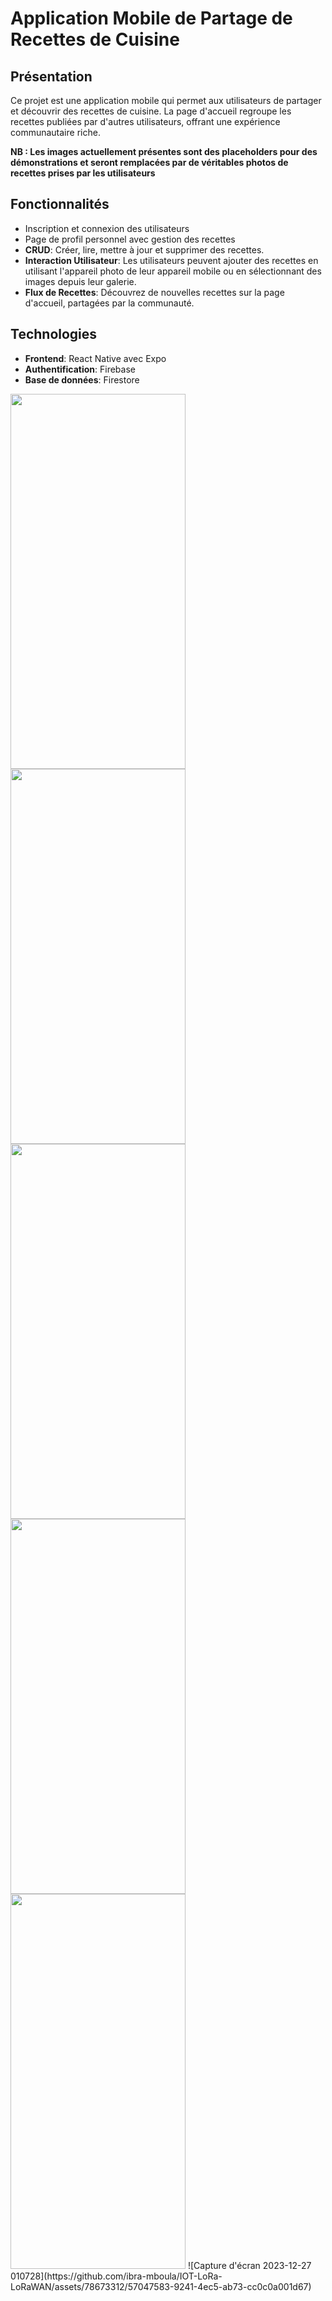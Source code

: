 # Application Mobile de Partage de Recettes de Cuisine

## Présentation

Ce projet est une application mobile qui permet aux utilisateurs de partager et découvrir des recettes de cuisine. La page d'accueil regroupe les recettes publiées par d'autres utilisateurs, offrant une expérience communautaire riche.

**NB : Les images actuellement présentes sont des placeholders pour des démonstrations et seront remplacées par de véritables photos de recettes prises par les utilisateurs**

## Fonctionnalités


- Inscription et connexion des utilisateurs
- Page de profil personnel avec gestion des recettes
- **CRUD**: Créer, lire, mettre à jour et supprimer des recettes.
- **Interaction Utilisateur**: Les utilisateurs peuvent ajouter des recettes en utilisant l'appareil photo de leur appareil mobile ou en sélectionnant des images depuis leur galerie.
- **Flux de Recettes**: Découvrez de nouvelles recettes sur la page d'accueil, partagées par la communauté.

## Technologies

- **Frontend**: React Native avec Expo
- **Authentification**: Firebase
- **Base de données**: Firestore
  
<img src="https://github.com/ibra-mboula/IOT-LoRa-LoRaWAN/assets/78673312/90966a8d-7d95-4748-969c-d8111584787f" width="280" height="600">
<img src="https://github.com/ibra-mboula/IOT-LoRa-LoRaWAN/assets/78673312/ee25035d-7a5b-4eab-b0cf-08f19c5550dd" width="280" height="600">
<img src="https://github.com/ibra-mboula/IOT-LoRa-LoRaWAN/assets/78673312/8652f226-8812-44d0-9288-8ff578df2ae5" width="280" height="600">
<img src="https://github.com/ibra-mboula/IOT-LoRa-LoRaWAN/assets/78673312/8f7f0d96-9d86-4602-9c43-7c20c81f9f6b" width="280" height="600">
<img src="https://github.com/ibra-mboula/IOT-LoRa-LoRaWAN/assets/78673312/ecf710aa-e7b6-47f7-8d41-9e84a2cdb34e" width="280" height="600">
![Capture d'écran 2023-12-27 010728](https://github.com/ibra-mboula/IOT-LoRa-LoRaWAN/assets/78673312/57047583-9241-4ec5-ab73-cc0c0a001d67)

